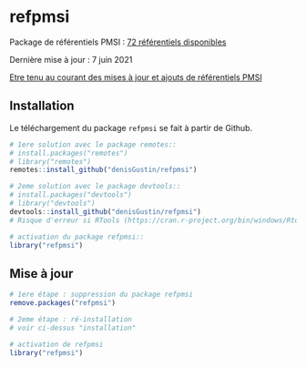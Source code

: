 
<!-- README.md is generated from README.Rmd. Please edit that file -->

# refpmsi

Package de référentiels PMSI : [72 référentiels
disponibles](https://denisgustin.github.io/refpmsi/articles/liste_ref.html)

Dernière mise à jour : 7 juin 2021

[Etre tenu au courant des mises à jour et ajouts de référentiels
PMSI](http://www.lespmsi.com/r-et-pmsi/)

## Installation

Le téléchargement du package `refpmsi` se fait à partir de Github.

``` r
# 1ere solution avec le package remotes::
# install.packages("remotes")
# library("remotes")
remotes::install_github("denisGustin/refpmsi")

# 2eme solution avec le package devtools::
# install.packages("devtools")
# library("devtools")
devtools::install_github("denisGustin/refpmsi")
# Risque d'erreur si RTools (https://cran.r-project.org/bin/windows/Rtools/) n'est pas installé

# activation du package refpmsi::
library("refpmsi")
```

## Mise à jour

``` r
# 1ere étape : suppression du package refpmsi
remove.packages("refpmsi")

# 2eme étape : ré-installation
# voir ci-dessus "installation"

# activation de refpmsi
library("refpmsi")
```
